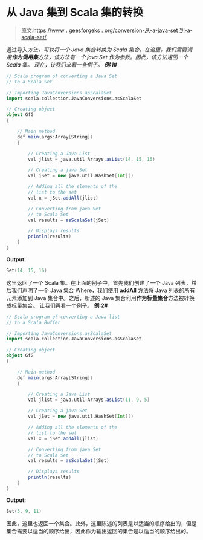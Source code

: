 # 从 Java 集到 Scala 集的转换

> 原文:[https://www . geesforgeks . org/conversion-从-a-java-set 到-a-scala-set/](https://www.geeksforgeeks.org/conversion-from-a-java-set-to-a-scala-set/)

通过导入*方法，可以将一个 Java 集合转换为 Scala 集合。在这里，我们需要调用**作为调用集**方法，该方法有一个 java Set 作为参数。因此，该方法返回一个 Scala 集。
现在，让我们来看一些例子。
**例:1#***

```scala
// Scala program of converting a Java Set
// to a Scala Set

// Importing JavaConversions.asScalaSet
import scala.collection.JavaConversions.asScalaSet

// Creating object
object GfG
{ 

    // Main method
    def main(args:Array[String])
    {

        // Creating a Java List
        val jlist = java.util.Arrays.asList(14, 15, 16)

        // Creating a java Set
        val jSet = new java.util.HashSet[Int]()

        // Adding all the elements of the
        // list to the set
        val x = jSet.addAll(jlist)

        // Converting from java Set
        // to Scala Set
        val results = asScalaSet(jSet)

        // Displays results
        println(results)
    }
}
```

**Output:**

```scala
Set(14, 15, 16)

```

这里返回了一个 Scala 集。在上面的例子中，首先我们创建了一个 Java 列表，然后我们声明了一个 Java 集合 Where，我们使用 **addAll** 方法将 Java 列表的所有元素添加到 Java 集合中。之后，所述的 Java 集合利用**作为标量集合**方法被转换成标量集合。
让我们再看一个例子。
**例:2#**

```scala
// Scala program of converting a Java list
// to a Scala Buffer

// Importing JavaConversions.asScalaSet
import scala.collection.JavaConversions.asScalaSet

// Creating object
object GfG
{ 

    // Main method
    def main(args:Array[String])
    {

        // Creating a Java List
        val jlist = java.util.Arrays.asList(11, 9, 5)

        // Creating a java Set
        val jSet = new java.util.HashSet[Int]()

        // Adding all the elements of the
        // list to the set
        val x = jSet.addAll(jlist)

        // Converting from java Set
        // to Scala Set
        val results = asScalaSet(jSet)

        // Displays results
        println(results)
    }
}
```

**Output:**

```scala
Set(5, 9, 11)

```

因此，这里也返回一个集合。此外，这里陈述的列表是以适当的顺序给出的，但是集合需要以适当的顺序给出，因此作为输出返回的集合是以适当的顺序给出的。